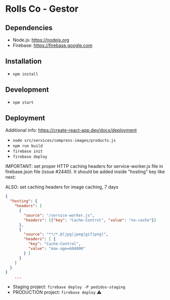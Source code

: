 # Rolls Co - Gestor

## Dependencies
- Node.js: https://nodejs.org
- Firebase: https://firebase.google.com

## Installation
- `npm install`

## Development
- `npm start`

## Deployment
Additional info: https://create-react-app.dev/docs/deployment

- `node src/services/compress-images/products.js`
- `npm run build`
- `firebase init`
- `firebase deploy`

IMPORTANT: set proper HTTP caching headers for service-worker.js file in firebase.json file (issue #2440). It should be added inside "hosting" key like next:

ALSO: set caching headers for image caching, 7 days
```json
{
  "hosting": {
    "headers": [
      {
        "source": "/service-worker.js", 
        "headers": [{"key": "Cache-Control", "value": "no-cache"}]
      },
      {
        "source": "**/*.@(jpg|jpeg|gif|png)",
        "headers": [ {
          "key": "Cache-Control",
          "value": "max-age=604800"
        } ]
      }
    ]
  }
}
    ...
```



- Staging project: `firebase deploy -P pedidos-staging`
- PRODUCTION project: `firebase deploy` ⚠️